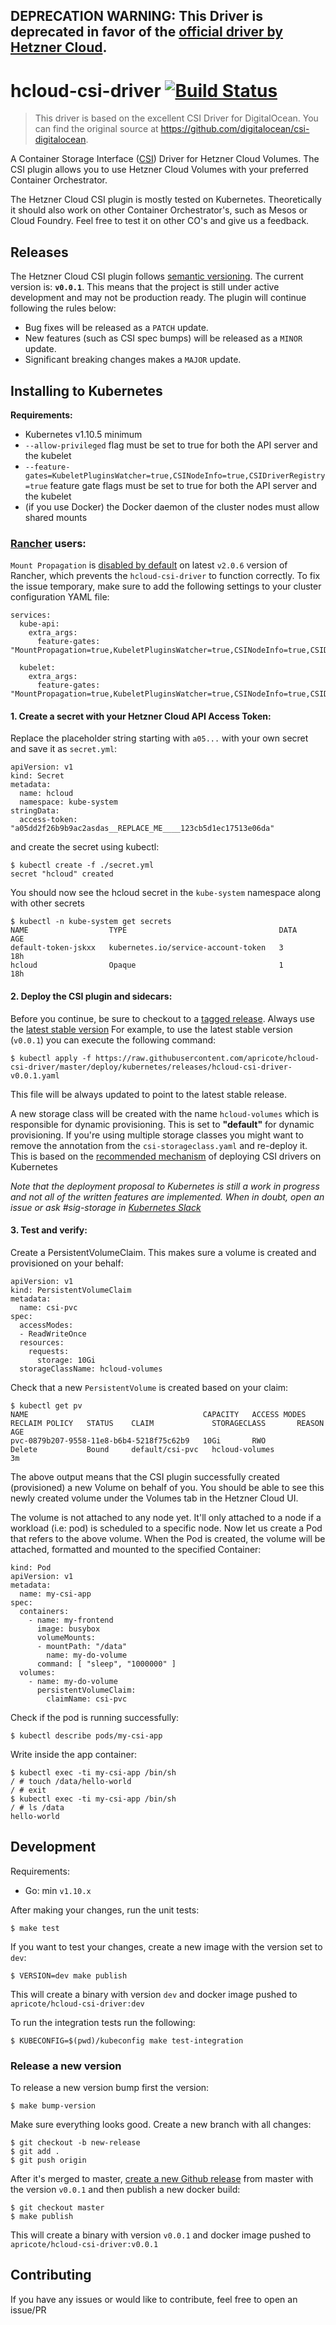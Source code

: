 ## DEPRECATION WARNING: This Driver is deprecated in favor of the [official driver by Hetzner Cloud](https://github.com/hetznercloud/csi-driver).

# hcloud-csi-driver [![Build Status](https://travis-ci.org/apricote/hcloud-csi-driver.svg?branch=master)](https://travis-ci.org/apricote/hcloud-csi-driver)

> This driver is based on the excellent CSI Driver for DigitalOcean. You can find the original source at https://github.com/digitalocean/csi-digitalocean.

A Container Storage Interface ([CSI](https://github.com/container-storage-interface/spec)) Driver for Hetzner Cloud Volumes. The CSI plugin allows you to use Hetzner Cloud Volumes with your preferred Container Orchestrator.

The Hetzner Cloud CSI plugin is mostly tested on Kubernetes. Theoretically it
should also work on other Container Orchestrator's, such as Mesos or
Cloud Foundry. Feel free to test it on other CO's and give us a feedback.

## Releases

The Hetzner Cloud CSI plugin follows [semantic versioning](https://semver.org/).
The current version is: **`v0.0.1`**. This means that the project is still
under active development and may not be production ready. The plugin
will continue following the rules below:

- Bug fixes will be released as a `PATCH` update.
- New features (such as CSI spec bumps) will be released as a `MINOR` update.
- Significant breaking changes makes a `MAJOR` update.

## Installing to Kubernetes

**Requirements:**

- Kubernetes v1.10.5 minimum
- `--allow-privileged` flag must be set to true for both the API server and the kubelet
- `--feature-gates=KubeletPluginsWatcher=true,CSINodeInfo=true,CSIDriverRegistry=true` feature gate flags must be set to true for both the API server and the kubelet
- (if you use Docker) the Docker daemon of the cluster nodes must allow shared mounts

### [Rancher](https://rancher.com/) users:

`Mount Propagation` is [disabled by
default](https://github.com/rancher/rke/issues/765) on latest `v2.0.6` version
of Rancher, which prevents the `hcloud-csi-driver` to function correctly. To fix
the issue temporary, make sure to add the following settings to your cluster
configuration YAML file:

```
services:
  kube-api:
    extra_args:
      feature-gates: "MountPropagation=true,KubeletPluginsWatcher=true,CSINodeInfo=true,CSIDriverRegistry=true"

  kubelet:
    extra_args:
      feature-gates: "MountPropagation=true,KubeletPluginsWatcher=true,CSINodeInfo=true,CSIDriverRegistry=true"
```

#### 1. Create a secret with your Hetzner Cloud API Access Token:

Replace the placeholder string starting with `a05...` with your own secret and
save it as `secret.yml`:

```
apiVersion: v1
kind: Secret
metadata:
  name: hcloud
  namespace: kube-system
stringData:
  access-token: "a05dd2f26b9b9ac2asdas__REPLACE_ME____123cb5d1ec17513e06da"
```

and create the secret using kubectl:

```
$ kubectl create -f ./secret.yml
secret "hcloud" created
```

You should now see the hcloud secret in the `kube-system` namespace along with other secrets

```
$ kubectl -n kube-system get secrets
NAME                  TYPE                                  DATA      AGE
default-token-jskxx   kubernetes.io/service-account-token   3         18h
hcloud                Opaque                                1         18h
```

#### 2. Deploy the CSI plugin and sidecars:

Before you continue, be sure to checkout to a [tagged
release](https://github.com/apricote/hcloud-csi-driver/releases). Always use the [latest stable version](https://github.com/apricote/hcloud-csi-driver/releases/latest)
For example, to use the latest stable version (`v0.0.1`) you can execute the following command:

```
$ kubectl apply -f https://raw.githubusercontent.com/apricote/hcloud-csi-driver/master/deploy/kubernetes/releases/hcloud-csi-driver-v0.0.1.yaml
```

This file will be always updated to point to the latest stable release.

A new storage class will be created with the name `hcloud-volumes` which
is responsible for dynamic provisioning. This is set to **"default"** for
dynamic provisioning. If you're using multiple storage classes you might want
to remove the annotation from the `csi-storageclass.yaml` and re-deploy it.
This is based on the [recommended mechanism](https://github.com/kubernetes/community/blob/master/contributors/design-proposals/storage/container-storage-interface.md#recommended-mechanism-for-deploying-csi-drivers-on-kubernetes) of deploying CSI drivers on Kubernetes

_Note that the deployment proposal to Kubernetes is still a work in progress and not all of the written
features are implemented. When in doubt, open an issue or ask #sig-storage in [Kubernetes Slack](http://slack.k8s.io)_

#### 3. Test and verify:

Create a PersistentVolumeClaim. This makes sure a volume is created and provisioned on your behalf:

```
apiVersion: v1
kind: PersistentVolumeClaim
metadata:
  name: csi-pvc
spec:
  accessModes:
  - ReadWriteOnce
  resources:
    requests:
      storage: 10Gi
  storageClassName: hcloud-volumes
```

Check that a new `PersistentVolume` is created based on your claim:

```
$ kubectl get pv
NAME                                       CAPACITY   ACCESS MODES   RECLAIM POLICY   STATUS    CLAIM             STORAGECLASS       REASON    AGE
pvc-0879b207-9558-11e8-b6b4-5218f75c62b9   10Gi       RWO            Delete           Bound     default/csi-pvc   hcloud-volumes             3m
```

The above output means that the CSI plugin successfully created (provisioned) a
new Volume on behalf of you. You should be able to see this newly created
volume under the Volumes tab in the Hetzner Cloud UI.

The volume is not attached to any node yet. It'll only attached to a node if a
workload (i.e: pod) is scheduled to a specific node. Now let us create a Pod
that refers to the above volume. When the Pod is created, the volume will be
attached, formatted and mounted to the specified Container:

```
kind: Pod
apiVersion: v1
metadata:
  name: my-csi-app
spec:
  containers:
    - name: my-frontend
      image: busybox
      volumeMounts:
      - mountPath: "/data"
        name: my-do-volume
      command: [ "sleep", "1000000" ]
  volumes:
    - name: my-do-volume
      persistentVolumeClaim:
        claimName: csi-pvc
```

Check if the pod is running successfully:

```
$ kubectl describe pods/my-csi-app
```

Write inside the app container:

```
$ kubectl exec -ti my-csi-app /bin/sh
/ # touch /data/hello-world
/ # exit
$ kubectl exec -ti my-csi-app /bin/sh
/ # ls /data
hello-world
```

## Development

Requirements:

- Go: min `v1.10.x`

After making your changes, run the unit tests:

```
$ make test
```

If you want to test your changes, create a new image with the version set to `dev`:

```
$ VERSION=dev make publish
```

This will create a binary with version `dev` and docker image pushed to
`apricote/hcloud-csi-driver:dev`

To run the integration tests run the following:

```
$ KUBECONFIG=$(pwd)/kubeconfig make test-integration
```

### Release a new version

To release a new version bump first the version:

```
$ make bump-version
```

Make sure everything looks good. Create a new branch with all changes:

```
$ git checkout -b new-release
$ git add .
$ git push origin
```

After it's merged to master, [create a new Github
release](https://github.com/apricote/hcloud-csi-driver/releases/new) from
master with the version `v0.0.1` and then publish a new docker build:

```
$ git checkout master
$ make publish
```

This will create a binary with version `v0.0.1` and docker image pushed to
`apricote/hcloud-csi-driver:v0.0.1`

## Contributing

If you have any issues or would like to contribute, feel free to open an issue/PR
